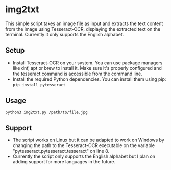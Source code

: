 # img2txt
 This simple script takes an image file as input and extracts the text content from the image using Tesseract-OCR, displaying the extracted text on the terminal. Currently it only supports the English alphabet.

 ## Setup
 - Install Tesseract-OCR on your system. You can use package managers like dnf, apt or brew to install it. Make sure it's properly configured and the tesseract command is accessible from the command line.
 - Install the required Python dependencies. You can install them using pip: ```pip install pytesseract ```
 
 ## Usage
 ```python3 img2txt.py /path/to/file.jpg```

 ## Support
 - The script works on Linux but it can be adapted to work on Windows by changing the path to the Tesseract-OCR executable on the variable "pytesseract.pytesseract.tesseract" on line 8.
 - Currently the script only supports the English alphabet but I plan on adding support for more languages in the future.  
